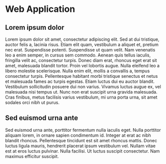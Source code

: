 # Web Application

## Lorem ipsum dolor
Lorem ipsum dolor sit amet, consectetur adipiscing elit. Sed at dui tristique, auctor felis a, lacinia risus. Etiam elit quam, vestibulum a aliquet et, pretium nec erat. Suspendisse potenti. Suspendisse ut quam velit. Nam venenatis leo a enim semper, in cursus sem commodo. Aenean quis tellus iaculis, fringilla velit ac, consectetur turpis. Donec diam erat, rhoncus eget erat sit amet, malesuada blandit tortor. Proin vel lobortis augue. Nulla eleifend leo a libero molestie scelerisque. Nulla enim elit, mollis a convallis a, tempus consectetur turpis. Pellentesque habitant morbi tristique senectus et netus et malesuada fames ac turpis egestas. Etiam luctus dui eu auctor blandit. Vestibulum sollicitudin posuere dui non varius. Vivamus luctus augue ex, vel malesuada nisi tempus ut. Nunc non erat suscipit urna gravida malesuada. Cras finibus, metus facilisis varius vestibulum, mi urna porta urna, sit amet sodales orci nibh ut purus.

## Sed euismod urna ante
Sed euismod urna ante, porttitor fermentum nulla iaculis eget. Nulla porttitor aliquam lorem, in ornare sapien condimentum id. Integer at erat ac nibh blandit rhoncus. Pellentesque tincidunt est sit amet rhoncus mattis. Donec luctus ligula mauris, hendrerit placerat ipsum vestibulum vel. Nullam vitae est at eros luctus pulvinar. Nulla facilisi. Ut luctus suscipit consectetur. Nam maximus efficitur suscipit.